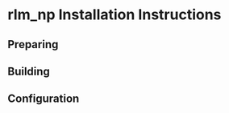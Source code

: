 rlm_np Installation Instructions
================================

Preparing
---------

Building
--------

Configuration
-------------
